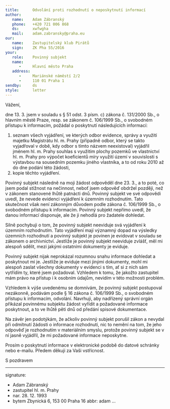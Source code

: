 ```yaml
---
title:      Odvolání proti rozhodnutí o neposkytnutí informací
author:
   name:    Adam Zábranský
   phone:   +420 721 006 868
   ds:      xwfwgha
   mail:    adam.zabransky@praha.eu
our:
   name:    Zastupitelský klub Pirátů
   sign:    ZK Pha 55/2016
your:
   role:    Povinný subjekt
   name:
      -     Hlavní město Praha
   address:
      -     Mariánské náměstí 2/2
      -     110 01 Praha 1
sendby:     ds
style:      letter
---
```


Vážení,

dne 13. 3. jsem v souladu s § 51 odst. 3 písm. c) zákona č. 131/2000 Sb., o hlavním městě Praze, resp. se zákonem č. 106/1999 Sb., o svobodném přístupu k informacím, požádal o poskytnutí následujících informací:

1. seznam všech vyjádření, ve kterých odbor evidence, správy a využití majetku Magistrátu hl. m. Prahy (případně odbor, který se takto vyjadřoval v době, kdy odbor s tímto názvem neexistoval) vyjádřil jménem hl. m. Prahy souhlas s využitím plochy pozemků ve vlastnictví hl. m. Prahy pro výpočet koeficientů míry využití území v souvislosti s výstavbou na sousedním pozemku jiného vlastníka, a to od roku 2010 až do dne podání této žádosti,
2. kopie těchto vyjádření.

Povinný subjekt následně na moji žádost odpověděl dne 23. 3., a to poté, co jsem podal stížnost na nečinnost, neboť jsem odpověď obdržel později, než v zákonem stanovené lhůtě patnácti dnů. Povinný subjekt ve své odpovědi uvedl, že nevede evidenci vyjádření k územním rozhodnutím. Tato skutečnost však není zákonným důvodem podle zákona č. 106/1999 Sb., o svobodném přístupu k informacím. Povinný subjekt nepřímo uvedl, že danou informací disponuje, ale že ji nehodlá pro žadatele dohledat.

Silně pochybuji o tom, že povinný subjekt neeviduje svá vyjádření k územním rozhodnutím. Tato vyjádření mají významný dopad na výsledky územních rozhodnutí a povinný subjekt je povinen je evidovat v souladu se zákonem o archivnictví. Jestliže je povinný subjekt neeviduje zvlášť, měl mi alespoň sdělit, mezi jakými ostatními dokumenty je eviduje.

Povinný subjekt nijak neprokázal rozumnou snahu informace dohledat a poskytnout mi je. Jestliže je eviduje mezi jinými dokumenty, mohl mi alespoň zaslat všechny dokumenty v evidenci s tím, ať si z nich sám vytřídím ty, které jsem požadoval. Vzhledem k tomu, že jakožto zastupitel mám právo na přístup i k osobním údajům, nevidím v této možnosti problém.

Vzhledem k výše uvedenému se domnívám, že povinný subjekt postupoval nezákonně, podávám podle § 16 zákona č. 106/1999 Sb., o svobodném přístupu k informacím, odvolání. Navrhuji, aby nadřízený správní orgán přikázal povinnému subjektu žádost vyřídit a požadované informace poskytnout, a to ve lhůtě pěti dnů od předání spisové dokumentace.

Na závěr jen podotýkám, že ačkoliv povinný subjekt porušil zákon a nevydal při odmítnutí žádosti o informace rozhodnutí, nic to nemění na tom, že jeho odpověď je rozhodnutím v materiálním smyslu, protože povinný subjekt se v ní jasně vyjádřil, že mi požadované informace neposkytne.

Prosím o poskytnutí informace v elektronické podobě do datové schránky nebo e-mailu. Předem děkuji za Vaši vstřícnost.

S pozdravem

---
signature:
  - Adam Zábranský
  - zastupitel hl. m. Prahy
  - nar. 28. 12. 1993
  - bytem Zbynická 6, 153 00 Praha 16
abbr:       adam
...

